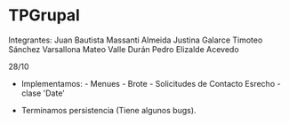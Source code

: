 # TPGrupal
Integrantes: 
    Juan Bautista Massanti Almeida
    Justina Galarce
    Timoteo Sánchez Varsallona
    Mateo Valle Durán
    Pedro Elizalde Acevedo
   
28/10
* Implementamos:
          - Menues
          - Brote
          - Solicitudes de Contacto Esrecho
          - clase 'Date'
          
* Terminamos persistencia (Tiene algunos bugs).
